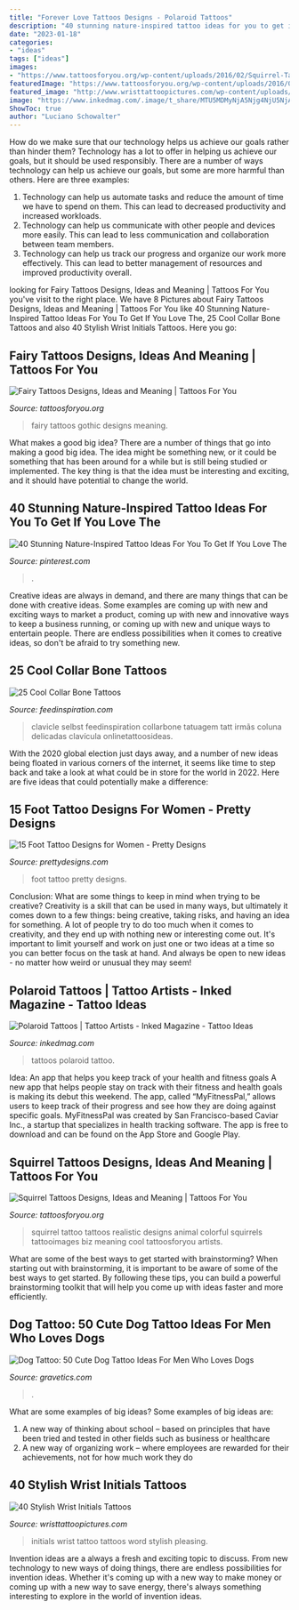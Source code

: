 ```yaml
---
title: "Forever Love Tattoos Designs - Polaroid Tattoos"
description: "40 stunning nature-inspired tattoo ideas for you to get if you love the"
date: "2023-01-18"
categories:
- "ideas"
tags: ["ideas"]
images:
- "https://www.tattoosforyou.org/wp-content/uploads/2016/02/Squirrel-Tattoo-Ideas.jpg"
featuredImage: "https://www.tattoosforyou.org/wp-content/uploads/2016/02/Squirrel-Tattoo-Ideas.jpg"
featured_image: "http://www.wristtattoopictures.com/wp-content/uploads/2016/06/Initials-Word-Tattoo-On-Wrist-WT1062.jpg"
image: "https://www.inkedmag.com/.image/t_share/MTU5MDMyNjA5Njg4NjU5NjA1/screen-shot-2015-12-04-at-103656-am.png"
ShowToc: true
author: "Luciano Schowalter"
---
```



How do we make sure that our technology helps us achieve our goals rather than hinder them?
Technology has a lot to offer in helping us achieve our goals, but it should be used responsibly. There are a number of ways technology can help us achieve our goals, but some are more harmful than others. Here are three examples: 
1. Technology can help us automate tasks and reduce the amount of time we have to spend on them. This can lead to decreased productivity and increased workloads. 
2. Technology can help us communicate with other people and devices more easily. This can lead to less communication and collaboration between team members. 
3. Technology can help us track our progress and organize our work more effectively. This can lead to better management of resources and improved productivity overall.

	

		
looking for Fairy Tattoos Designs, Ideas and Meaning | Tattoos For You you've visit to the right place. We have 8 Pictures about Fairy Tattoos Designs, Ideas and Meaning | Tattoos For You like 40 Stunning Nature-Inspired Tattoo Ideas For You To Get If You Love The, 25 Cool Collar Bone Tattoos and also 40 Stylish Wrist Initials Tattoos. Here you go:
		
    
## Fairy Tattoos Designs, Ideas And Meaning | Tattoos For You

<img loading=lazy src="http://www.tattoosforyou.org/wp-content/uploads/2013/10/Gothic-Fairy-Tattoos-For-Women.jpg" onerror="this.onerror=null;this.src='https://tse4.mm.bing.net/th?id=OIP.upstDvVPBVfBaFVu35pKJAHaLH&amp;pid=15.1';" alt="Fairy Tattoos Designs, Ideas and Meaning | Tattoos For You">

_Source: tattoosforyou.org_

>fairy tattoos gothic designs meaning. 

	

What makes a good big idea?
There are a number of things that go into making a good big idea. The idea might be something new, or it could be something that has been around for a while but is still being studied or implemented. The key thing is that the idea must be interesting and exciting, and it should have potential to change the world.

    
## 40 Stunning Nature-Inspired Tattoo Ideas For You To Get If You Love The

<img loading=lazy src="https://i.pinimg.com/736x/70/c2/fb/70c2fb11444c1d6eef96484d01a1a377.jpg" onerror="this.onerror=null;this.src='https://tse1.mm.bing.net/th?id=OIP.XsrIMn0wb-l5JzaAXRq7ZQHaK4&amp;pid=15.1';" alt="40 Stunning Nature-Inspired Tattoo Ideas For You To Get If You Love The">

_Source: pinterest.com_

>. 

	

Creative ideas are always in demand, and there are many things that can be done with creative ideas. Some examples are coming up with new and exciting ways to market a product, coming up with new and innovative ways to keep a business running, or coming up with new and unique ways to entertain people. There are endless possibilities when it comes to creative ideas, so don't be afraid to try something new.

    
## 25 Cool Collar Bone Tattoos

<img loading=lazy src="https://www.feedinspiration.com/wp-content/uploads/2015/08/Sweet-love-Tattoo-quote-in-German-on-collar-bone.jpg" onerror="this.onerror=null;this.src='https://tse3.mm.bing.net/th?id=OIP.X8gNeFIacMMVgRz1nMBXuAHaJ4&amp;pid=15.1';" alt="25 Cool Collar Bone Tattoos">

_Source: feedinspiration.com_

>clavicle selbst feedinspiration collarbone tatuagem tatt irmãs coluna delicadas clavícula onlinetattoosideas. 

	

With the 2020 global election just days away, and a number of new ideas being floated in various corners of the internet, it seems like time to step back and take a look at what could be in store for the world in 2022. Here are five ideas that could potentially make a difference: 

    
## 15 Foot Tattoo Designs For Women - Pretty Designs

<img loading=lazy src="https://www.prettydesigns.com/wp-content/uploads/2014/10/Pretty-Foot-Tattoo.jpg" onerror="this.onerror=null;this.src='https://tse2.mm.bing.net/th?id=OIP.VQWfiAxE6vEdVPX-N1VoQwHaLH&amp;pid=15.1';" alt="15 Foot Tattoo Designs for Women - Pretty Designs">

_Source: prettydesigns.com_

>foot tattoo pretty designs. 

	

Conclusion: What are some things to keep in mind when trying to be creative?
Creativity is a skill that can be used in many ways, but ultimately it comes down to a few things: being creative, taking risks, and having an idea for something. A lot of people try to do too much when it comes to creativity, and they end up with nothing new or interesting come out. It's important to limit yourself and work on just one or two ideas at a time so you can better focus on the task at hand. And always be open to new ideas - no matter how weird or unusual they may seem!

    
## Polaroid Tattoos | Tattoo Artists - Inked Magazine - Tattoo Ideas

<img loading=lazy src="https://www.inkedmag.com/.image/t_share/MTU5MDMyNjA5Njg4NjU5NjA1/screen-shot-2015-12-04-at-103656-am.png" onerror="this.onerror=null;this.src='https://tse3.mm.bing.net/th?id=OIP.Yh5IHOTDv1wyxGkvnik5XgHaHb&amp;pid=15.1';" alt="Polaroid Tattoos | Tattoo Artists - Inked Magazine - Tattoo Ideas">

_Source: inkedmag.com_

>tattoos polaroid tattoo. 

	

Idea: An app that helps you keep track of your health and fitness goals
A new app that helps people stay on track with their fitness and health goals is making its debut this weekend. The app, called “MyFitnessPal,” allows users to keep track of their progress and see how they are doing against specific goals. MyFitnessPal was created by San Francisco-based Caviar Inc., a startup that specializes in health tracking software. The app is free to download and can be found on the App Store and Google Play.

    
## Squirrel Tattoos Designs, Ideas And Meaning | Tattoos For You

<img loading=lazy src="https://www.tattoosforyou.org/wp-content/uploads/2016/02/Squirrel-Tattoo-Ideas.jpg" onerror="this.onerror=null;this.src='https://tse2.mm.bing.net/th?id=OIP.5dfwJYNi267Qw-ROj90DxQHaKE&amp;pid=15.1';" alt="Squirrel Tattoos Designs, Ideas and Meaning | Tattoos For You">

_Source: tattoosforyou.org_

>squirrel tattoo tattoos realistic designs animal colorful squirrels tattooimages biz meaning cool tattoosforyou artists. 

	

What are some of the best ways to get started with brainstorming?
When starting out with brainstorming, it is important to be aware of some of the best ways to get started. By following these tips, you can build a powerful brainstorming toolkit that will help you come up with ideas faster and more efficiently.

    
## Dog Tattoo: 50 Cute Dog Tattoo Ideas For Men Who Loves Dogs

<img loading=lazy src="https://www.gravetics.com/wp-content/uploads/2017/06/Wonderful-Dog-Tattoo-On-Neck.jpg" onerror="this.onerror=null;this.src='https://tse1.mm.bing.net/th?id=OIP.-6KfnUc9ej6tl5oQeyO1ugHaJ4&amp;pid=15.1';" alt="Dog Tattoo: 50 Cute Dog Tattoo Ideas For Men Who Loves Dogs">

_Source: gravetics.com_

>. 

	

What are some examples of big ideas?
Some examples of big ideas are: 
1. A new way of thinking about school – based on principles that have been tried and tested in other fields such as business or healthcare
2. A new way of organizing work – where employees are rewarded for their achievements, not for how much work they do

    
## 40 Stylish Wrist Initials Tattoos

<img loading=lazy src="http://www.wristtattoopictures.com/wp-content/uploads/2016/06/Initials-Word-Tattoo-On-Wrist-WT1062.jpg" onerror="this.onerror=null;this.src='https://tse3.mm.bing.net/th?id=OIP.XRzH3l0fTK1nRTPEmc6XEwHaJ4&amp;pid=15.1';" alt="40 Stylish Wrist Initials Tattoos">

_Source: wristtattoopictures.com_

>initials wrist tattoo tattoos word stylish pleasing. 

	

Invention ideas are a always a fresh and exciting topic to discuss. From new technology to new ways of doing things, there are endless possibilities for invention ideas. Whether it's coming up with a new way to make money or coming up with a new way to save energy, there's always something interesting to explore in the world of invention ideas.


